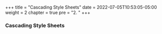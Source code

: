 +++
title = "Cascading Style Sheets"
date = 2022-07-05T10:53:05-05:00
weight = 2
chapter = true
pre = "2. "
+++

### Cascading Style Sheets